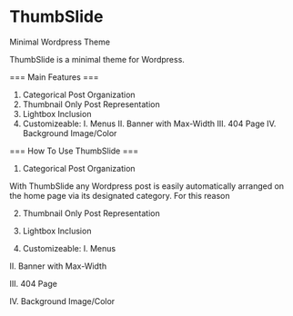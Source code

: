 ThumbSlide
==========

Minimal Wordpress Theme

ThumbSlide is a minimal theme for Wordpress.

=== Main Features ===
1) Categorical Post Organization
2) Thumbnail Only Post Representation
3) Lightbox Inclusion
4) Customizeable:
  I. Menus
  II. Banner with Max-Width
  III. 404 Page
  IV. Background Image/Color


=== How To Use ThumbSlide ===

1) Categorical Post Organization

With ThumbSlide any Wordpress post is easily automatically arranged on the home page via its designated category. For this reason 

2) Thumbnail Only Post Representation

3) Lightbox Inclusion

4) Customizeable:
  I. Menus
  
  II. Banner with Max-Width
  
  III. 404 Page
  
  IV. Background Image/Color